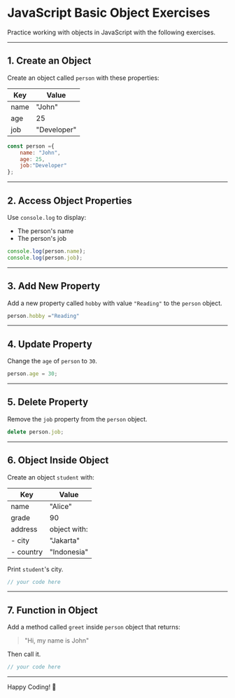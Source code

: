 
# JavaScript Basic Object Exercises

Practice working with objects in JavaScript with the following exercises.

---

## 1. Create an Object

Create an object called `person` with these properties:

| Key   | Value       |
|-------|-------------|
| name  | "John"      |
| age   | 25          |
| job   | "Developer" |

```javascript
const person ={
    name: "John",
    age: 25,
    job:"Developer"
};
```

---

## 2. Access Object Properties

Use `console.log` to display:
- The person's name
- The person's job

```javascript
console.log(person.name);
console.log(person.job);
```

---

## 3. Add New Property

Add a new property called `hobby` with value `"Reading"` to the `person` object.

```javascript
person.hobby ="Reading"
```

---

## 4. Update Property

Change the `age` of `person` to `30`.

```javascript
person.age = 30;
```

---

## 5. Delete Property

Remove the `job` property from the `person` object.

```javascript
delete person.job;
```

---

## 6. Object Inside Object

Create an object `student` with:

| Key     | Value              |
|---------|-------------------|
| name    | "Alice"           |
| grade   | 90                |
| address | object with:      |
| - city  | "Jakarta"         |
| - country | "Indonesia"     |

Print `student`'s city.

```javascript
// your code here
```

---

## 7. Function in Object

Add a method called `greet` inside `person` object that returns:

> "Hi, my name is John"

Then call it.

```javascript
// your code here
```

---

Happy Coding! 🚀
